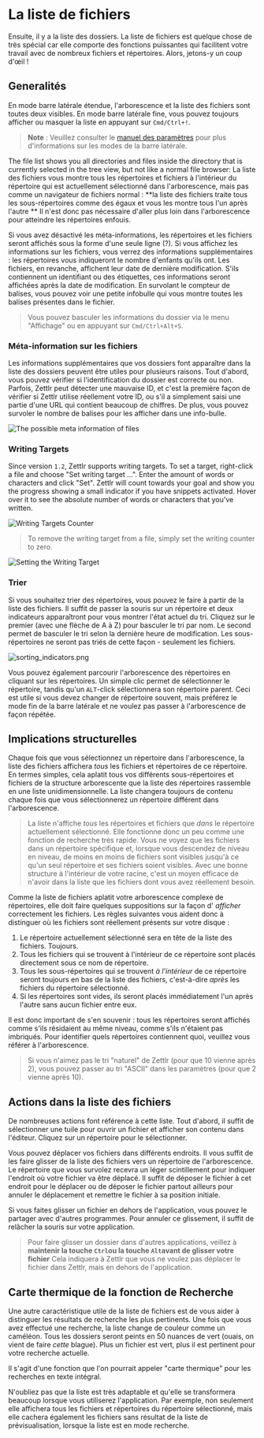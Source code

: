 # La liste de fichiers

Ensuite, il y a la liste des dossiers. La liste de fichiers est quelque chose de très spécial car elle comporte des fonctions puissantes qui facilitent votre travail avec de nombreux fichiers et répertoires. Alors, jetons-y un coup d'œil !

## Generalités

En mode barre latérale étendue, l'arborescence et la liste des fichiers sont toutes deux visibles. En mode barre latérale fine, vous pouvez toujours afficher ou masquer la liste en appuyant sur `Cmd/Ctrl+!`.

> **Note** : Veuillez consulter le [manuel des paramètres](../reference/settings.md) pour plus d'informations sur les modes de la barre latérale.

The file list shows you all directories and files inside the directory that is currently selected in the tree view, but not like a normal file browser: La liste des fichiers vous montre tous les répertoires et fichiers à l'intérieur du répertoire qui est actuellement sélectionné dans l'arborescence, mais pas comme un navigateur de fichiers normal : **la liste des fichiers traite tous les sous-répertoires comme des égaux et vous les montre tous l'un après l'autre **  Il n'est donc pas nécessaire d'aller plus loin dans l'arborescence pour atteindre les répertoires enfouis.

Si vous avez désactivé les méta-informations, les répertoires et les fichiers seront affichés sous la forme d'une seule ligne (?). Si vous affichez les informations sur les fichiers, vous verrez des informations supplémentaires : les répertoires vous indiqueront le nombre d'enfants qu'ils ont. Les fichiers, en revanche, affichent leur date de dernière modification. S'ils contiennent un identifiant ou des étiquettes, ces informations seront affichées après la date de modification. En survolant le compteur de balises, vous pouvez voir une petite infobulle qui vous montre toutes les balises présentes dans le fichier.

> Vous pouvez basculer les informations du dossier via le menu "Affichage" ou en appuyant sur `Cmd/Ctrl+Alt+S`.

### Méta-information sur les fichiers

Les informations supplémentaires que vos dossiers font apparaître dans la liste des dossiers peuvent être utiles pour plusieurs raisons. Tout d'abord, vous pouvez vérifier si l'identification du dossier est correcte ou non. Parfois, Zettlr peut détecter une mauvaise ID, et c'est la première façon de vérifier si Zettlr utilise réellement votre ID, ou s'il a simplement saisi une partie d'une URL qui contient beaucoup de chiffres. De plus, vous pouvez survoler le nombre de balises pour les afficher dans une info-bulle.

![The possible meta information of files](../img/file_meta.png)

### Writing Targets

Since version `1.2`, Zettlr supports writing targets. To set a target, right-click a file and choose "Set writing target …". Enter the amount of words or characters and click "Set". Zettlr will count towards your goal and show you the progress showing a small indicator if you have snippets activated. Hover over it to see the absolute number of words or characters that you've written.

![Writing Targets Counter](../img/writing_targets.png)

> To remove the writing target from a file, simply set the writing counter to zero.

![Setting the Writing Target](../img/writing_targets_settings.png)

### Trier

Si vous souhaitez trier des répertoires, vous pouvez le faire à partir de la liste des fichiers. Il suffit de passer la souris sur un répertoire et deux indicateurs apparaîtront pour vous montrer l'état actuel du tri. Cliquez sur le premier (avec une flèche de A à Z) pour basculer le tri par nom. Le second permet de basculer le tri selon la dernière heure de modification. Les sous-répertoires ne seront pas triés de cette façon - seulement les fichiers.

![sorting_indicators.png](../img/sorting_indicators.png)


Vous pouvez également parcourir l'arborescence des répertoires en cliquant sur les répertoires. Un simple clic permet de sélectionner le répertoire, tandis qu'un `ALT`-click sélectionnera son répertoire parent. Ceci est utile si vous devez changer de répertoire souvent, mais préférez le mode fin de la barre latérale et ne voulez pas passer à l'arborescence de façon répétée.

## Implications structurelles

Chaque fois que vous sélectionnez un répertoire dans l'arborescence, la liste des fichiers affichera _tous_ les fichiers et répertoires de ce répertoire. En termes simples, cela aplatit tous vos différents sous-répertoires et fichiers de la structure arborescente que la liste des répertoires rassemble en une liste unidimensionnelle. La liste changera toujours de contenu chaque fois que vous sélectionnerez un répertoire différent dans l'arborescence.

> La liste n'affiche _tous_ les répertoires et fichiers que _dans_ le répertoire actuellement sélectionné. Elle fonctionne donc un peu comme une fonction de recherche très rapide. Vous ne voyez que les fichiers dans un répertoire spécifique et, lorsque vous descendez de niveau en niveau, de moins en moins de fichiers sont visibles jusqu'à ce qu'un seul répertoire et ses fichiers soient visibles. Avec une bonne structure à l'intérieur de votre racine, c'est un moyen efficace de n'avoir dans la liste que les fichiers dont vous avez réellement besoin.

Comme la liste de fichiers aplatit votre arborescence complexe de répertoires, elle doit faire quelques suppositions sur la façon d' _afficher_ correctement les fichiers. Les règles suivantes vous aident donc à distinguer où les fichiers sont réellement présents sur votre disque :

1. Le répertoire actuellement sélectionné sera en tête de la liste des fichiers. Toujours.
2. Tous les fichiers qui se trouvent à l'intérieur de ce répertoire sont placés directement sous ce nom de répertoire.
3. Tous les sous-répertoires qui se trouvent _à l'intérieur_ de ce répertoire seront toujours en bas de la liste des fichiers, c'est-à-dire _après_ les fichiers du répertoire sélectionné.
4. Si les répertoires sont vides, ils seront placés immédiatement l'un après l'autre sans aucun fichier entre eux.

Il est donc important de s'en souvenir : tous les répertoires seront affichés comme s'ils résidaient au même niveau, comme s'ils n'étaient pas imbriqués. Pour identifier quels répertoires contiennent quoi, veuillez vous référer à l'arborescence.

> Si vous n'aimez pas le tri "naturel" de Zettlr (pour que 10 vienne après 2), vous pouvez passer au tri "ASCII" dans les paramètres (pour que 2 vienne après 10).

## Actions dans la liste des fichiers

De nombreuses actions font référence à cette liste. Tout d'abord, il suffit de sélectionner une tuile pour ouvrir un fichier et afficher son contenu dans l'éditeur. Cliquez sur un répertoire pour le sélectionner.

Vous pouvez déplacer vos fichiers dans différents endroits. Il vous suffit de les faire glisser de la liste des fichiers vers un répertoire de l'arborescence. Le répertoire que vous survolez recevra un léger scintillement pour indiquer l'endroit où votre fichier va être déplacé. Il suffit de déposer le fichier à cet endroit pour le déplacer ou de déposer le fichier partout ailleurs pour annuler le déplacement et remettre le fichier à sa position initiale.

Si vous faites glisser un fichier en dehors de l'application, vous pouvez le partager avec d'autres programmes. Pour annuler ce glissement, il suffit de relâcher la souris sur votre application.

> Pour faire glisser un dossier dans d'autres applications, veillez à **maintenir la touche `Ctrl`ou la touche `Alt`avant de glisser votre fichier** Cela indiquera à Zettlr que vous ne voulez pas déplacer le fichier dans Zettlr, mais en dehors de l'application.

## Carte thermique de la fonction de Recherche

Une autre caractéristique utile de la liste de fichiers est de vous aider à distinguer les résultats de recherche les plus pertinents. Une fois que vous avez effectué une recherche, la liste change de couleur comme un caméléon. Tous les dossiers seront peints en 50 nuances de vert (ouais, on vient de faire _cette_ blague). Plus un fichier est vert, plus il est pertinent pour votre recherche actuelle.

Il s'agit d'une fonction que l'on pourrait appeler "carte thermique" pour les recherches en texte intégral.

N'oubliez pas que la liste est très adaptable et qu'elle se transformera beaucoup lorsque vous utiliserez l'application. Par exemple, non seulement elle affichera tous les fichiers et répertoires du répertoire sélectionné, mais elle cachera également les fichiers sans résultat de la liste de prévisualisation, lorsque la liste est en mode recherche.
